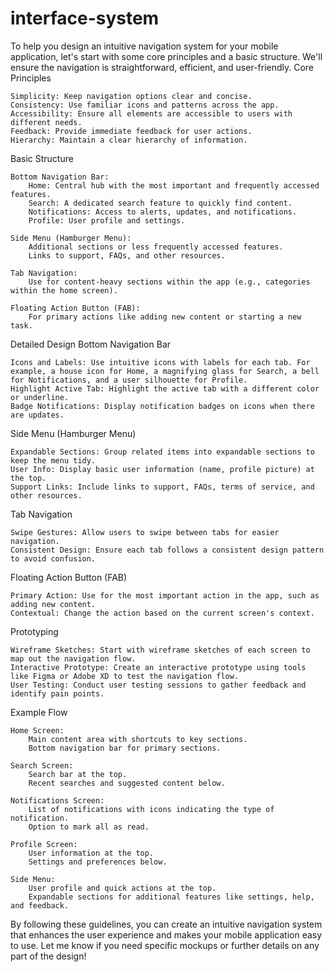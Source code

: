 
# interface-system
To help you design an intuitive navigation system for your mobile application, let's start with some core principles and a basic structure. We'll ensure the navigation is straightforward, efficient, and user-friendly.
Core Principles

	Simplicity: Keep navigation options clear and concise.
	Consistency: Use familiar icons and patterns across the app.
	Accessibility: Ensure all elements are accessible to users with different needs.
	Feedback: Provide immediate feedback for user actions.
	Hierarchy: Maintain a clear hierarchy of information.

Basic Structure

	Bottom Navigation Bar:
		Home: Central hub with the most important and frequently accessed features.
		Search: A dedicated search feature to quickly find content.
		Notifications: Access to alerts, updates, and notifications.
		Profile: User profile and settings.

	Side Menu (Hamburger Menu):
		Additional sections or less frequently accessed features.
		Links to support, FAQs, and other resources.

	Tab Navigation:
		Use for content-heavy sections within the app (e.g., categories within the home screen).

	Floating Action Button (FAB):
		For primary actions like adding new content or starting a new task.

Detailed Design
Bottom Navigation Bar

	Icons and Labels: Use intuitive icons with labels for each tab. For example, a house icon for Home, a magnifying glass for Search, a bell for Notifications, and a user silhouette for Profile.
	Highlight Active Tab: Highlight the active tab with a different color or underline.
	Badge Notifications: Display notification badges on icons when there are updates.

Side Menu (Hamburger Menu)

	Expandable Sections: Group related items into expandable sections to keep the menu tidy.
	User Info: Display basic user information (name, profile picture) at the top.
	Support Links: Include links to support, FAQs, terms of service, and other resources.

Tab Navigation

	Swipe Gestures: Allow users to swipe between tabs for easier navigation.
	Consistent Design: Ensure each tab follows a consistent design pattern to avoid confusion.

Floating Action Button (FAB)

	Primary Action: Use for the most important action in the app, such as adding new content.
	Contextual: Change the action based on the current screen's context.

Prototyping

	Wireframe Sketches: Start with wireframe sketches of each screen to map out the navigation flow.
	Interactive Prototype: Create an interactive prototype using tools like Figma or Adobe XD to test the navigation flow.
	User Testing: Conduct user testing sessions to gather feedback and identify pain points.

Example Flow

	Home Screen:
		Main content area with shortcuts to key sections.
		Bottom navigation bar for primary sections.

	Search Screen:
		Search bar at the top.
		Recent searches and suggested content below.

	Notifications Screen:
		List of notifications with icons indicating the type of notification.
		Option to mark all as read.

	Profile Screen:
		User information at the top.
		Settings and preferences below.

	Side Menu:
		User profile and quick actions at the top.
		Expandable sections for additional features like settings, help, and feedback.

By following these guidelines, you can create an intuitive navigation system that enhances the user experience and makes your mobile application easy to use. Let me know if you need specific mockups or further details on any part of the design!

